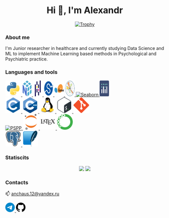 <h1 align="center">Hi 👋, I'm Alexandr</h1>


<p align="center">
    <a href="https://github.com/ryo-ma/github-profile-trophy">
        <img src="https://github-profile-trophy.vercel.app/?username=Anchaus&theme=nord&rank=-?&no-frame=true&column=-1" width="40%" alt="Trophy" />
    </a>
</p>

### About me

I'm Junior researcher in healthcare and currently studying Data Science and ML to implement Machine Learning based methods in Psychological and Psychiatric practice.

### Languages and tools

<p>
    <a href="https://python.org" target="blank" rel="noreferrer">
        <img src="https://raw.githubusercontent.com/devicons/devicon/master/icons/python/python-original.svg" alt="Python" height="50" width="50" />
    </a>
    <a href="https://numpy.org" target="blank" rel="noreferrer">
        <img src="https://raw.githubusercontent.com/devicons/devicon/master/icons/numpy/numpy-original.svg" alt="NumPy" height="50" width="30"/>
    </a>
    <a href="https://pandas.pydata.org" target="blank" rel="noreferrer">
        <img src="https://raw.githubusercontent.com/devicons/devicon/master/icons/pandas/pandas-original.svg" alt="Pandas" height="50" width="30"/>
    </a>
    <a href="https://scipy.org" target="blank" rel="noreferrer">
        <img src="https://raw.githubusercontent.com/scipy/scipy/main/doc/source/_static/logo.svg" alt="SciPy" height="50" width="30"/>
    </a>
    <a href="https://scikit-learn.org" target="blank" rel="noreferrer">
        <img src="https://raw.githubusercontent.com/devicons/devicon/master/icons/scikitlearn/scikitlearn-original.svg" alt="Scikit-learn" height="50" width="30"/>
    </a>
    <a href="https://matplotlib.org" target="blank" rel="noreferrer">
        <img src="https://raw.githubusercontent.com/devicons/devicon/master/icons/matplotlib/matplotlib-original.svg" alt="Matplotlib" height="50" width="30"/>
    </a>
    <a href="https://seaborn.pydata.org" target="blank" rel="noreferrer">
        <img src="https://raw.githubusercontent.com/mwaskom/seaborn/master/doc/_static/logo-mark-lightbg.svg" alt="Seaborn" height="50" width="30"/>
    </a>
    <a href="https://plotly.com" target="blank" rel="noreferrer">
        <img src="https://raw.githubusercontent.com/devicons/devicon/master/icons/plotly/plotly-original.svg" alt="Ploly" height="50" width="30"/>
    </a>
    <br>
    <a href="https://www.cprogramming.com" target="blank" rel="noreferrer">
        <img src="https://raw.githubusercontent.com/devicons/devicon/master/icons/c/c-original.svg" alt="C" height="50" width="50" />
    </a>
    <a href="https://www.cplusplus.com" target="blank" rel="noreferrer">
        <img src="https://raw.githubusercontent.com/devicons/devicon/master/icons/cplusplus/cplusplus-original.svg" alt="C++" height="50" width="50" />
    </a>
    <a href="https://linux.org" target="blank" rel="noreferrer">
        <img src="https://raw.githubusercontent.com/devicons/devicon/master/icons/linux/linux-original.svg" alt="Linux" height="50" width="50" />
    </a>
    <a href="https://www.gnu.org/software/bash/" target="blank" rel="noreferrer">
        <img src="https://raw.githubusercontent.com/devicons/devicon/master/icons/bash/bash-original.svg" alt="Bash" height="50" width="50" />
    </a>
    <a href="https://git-scm.com" target="blank" rel="noreferrer">
        <img src="https://raw.githubusercontent.com/devicons/devicon/master/icons/git/git-original.svg" alt="Git" height="50" width="50" />
    </a>
    <br>
    <a href="https://www.gnu.org/software/pspp/" target="blank" rel="noreferrer">
        <img src="https://www.gnu.org/software/pspp/pspplogo.svg" alt="PSPP" height="50" width="50" />
    </a>
    <a href="https://jupyter.org" target="blank" rel="noreferrer">
        <img src="https://raw.githubusercontent.com/devicons/devicon/master/icons/jupyter/jupyter-original.svg" alt="Jupyter" height="50" width="50" />
    </a>
    <a href="https://latex-project.org" target="blank" rel="noreferrer">
        <img src="img/latex.svg" alt="LaTeX" height="50" width="50" />
    </a>
    <a href="https://www.anaconda.com" target="blank" rel="noreferrer">
        <img src="https://raw.githubusercontent.com/devicons/devicon/master/icons/anaconda/anaconda-original.svg" alt="Anaconda" height="50" width="50" />
    </a>
    <br>
    <a href="https://www.postgresql.org" target="blank" rel="noreferrer">
        <img src="https://raw.githubusercontent.com/devicons/devicon/master/icons/postgresql/postgresql-original.svg" alt="PostgreSQL" height="50" width="50" />
    </a>
    <a href="https://www.sqlite.org" target="blank" rel="noreferrer">
        <img src="https://raw.githubusercontent.com/devicons/devicon/master/icons/sqlite/sqlite-original.svg" alt="SQLite" height="50" width="50" />
    </a>
</p>

### Statiscits

<p align="center">
    <img src="https://github-readme-stats.vercel.app/api?username=Anchaus&show_icons=true&locale=en" width="47%" margin="0" />
    <img src="https://github-readme-stats.vercel.app/api/top-langs?username=Anchaus&show_icons=true&locale=en&layout=compact" width="51%" />
</p>

<!--

- 🔭 I’m currently working on ...
- 🌱 I’m currently learning ...
- 👯 I’m looking to collaborate on ...
- 🤔 I’m looking for help with ...
- 💬 Ask me about ...
- 📫 How to reach me: ...
- 😄 Pronouns: ...
- ⚡ Fun fact: ...
-->

<h3 align="left">Contacts</h3>

📫 anchaus.12@yandex.ru

<p align="left">
    <a href="https://t.me/anchaus" target="blank">
        <img src="https://raw.githubusercontent.com/CLorant/readme-social-icons/main/medium/colored/telegram.svg" alt="Tg anchaus" height="30" width="30" />
    </a>
    <a href="https://github.com/Anchaus" target="blank">
        <img src="https://raw.githubusercontent.com/CLorant/readme-social-icons/main/medium/filled/github.svg" alt="GitHub Anchaus" height="30", width="30" />
    </a>
</p>